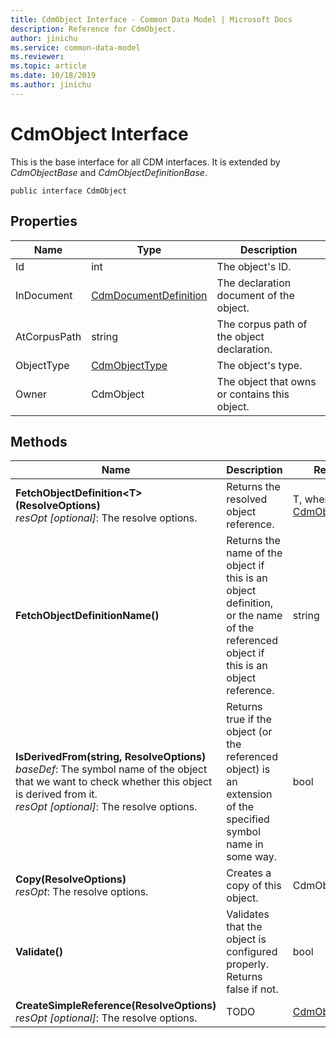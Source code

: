 ```yaml
---
title: CdmObject Interface - Common Data Model | Microsoft Docs
description: Reference for CdmObject.
author: jinichu
ms.service: common-data-model
ms.reviewer: 
ms.topic: article
ms.date: 10/18/2019
ms.author: jinichu
---
```


# CdmObject Interface

This is the base interface for all CDM interfaces. It is extended by *CdmObjectBase* and *CdmObjectDefinitionBase*.

```
public interface CdmObject
```

## Properties
|Name|Type|Description|
|---|---|---|
|Id|int|The object's ID.|
|InDocument|[CdmDocumentDefinition](document.md)|The declaration document of the object.|
|AtCorpusPath|string|The corpus path of the object declaration.|
|ObjectType|[CdmObjectType](objecttype.md)|The object's type.|
|Owner|CdmObject|The object that owns or contains this object.|

## Methods
|Name|Description|Return Type|
|---|---|---|
|**FetchObjectDefinition\<T>(ResolveOptions)**<br/>*resOpt [optional]*: The resolve options.|Returns the resolved object reference.|T, where T : [CdmObjectDefinition](cdmobjectdefinition.md)|
|**FetchObjectDefinitionName()**|Returns the name of the object if this is an object definition, or the name of the referenced object if this is an object reference.|string|
|**IsDerivedFrom(string, ResolveOptions)**<br/>*baseDef*: The symbol name of the object that we want to check whether this object is derived from it.<br/>*resOpt [optional]*: The resolve options.|Returns true if the object (or the referenced object) is an extension of the specified symbol name in some way.|bool|
|**Copy(ResolveOptions)**<br/>*resOpt*: The resolve options.|Creates a copy of this object.|CdmObject|
|**Validate()**|Validates that the object is configured properly. Returns false if not.|bool|
|**CreateSimpleReference(ResolveOptions)**<br/>*resOpt [optional]*: The resolve options.|TODO|[CdmObjectReference](cdmobjectreference.md)|

